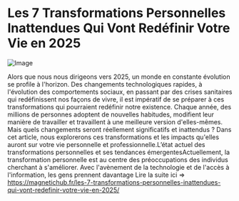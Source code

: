 # Les 7 Transformations Personnelles Inattendues Qui Vont Redéfinir Votre Vie en 2025

![Image](https://images.pexels.com/photos/1927974/pexels-photo-1927974.jpeg?auto=compress&cs=tinysrgb&h=650&w=940)

Alors que nous nous dirigeons vers 2025, un monde en constante évolution se profile à l'horizon. Des changements technologiques rapides, à l'évolution des comportements sociaux, en passant par des crises sanitaires qui redéfinissent nos façons de vivre, il est impératif de se préparer à ces transformations qui pourraient redéfinir notre existence. Chaque année, des millions de personnes adoptent de nouvelles habitudes, modifient leur manière de travailler et travaillent à une meilleure version d'elles-mêmes. Mais quels changements seront réellement significatifs et inattendus ? Dans cet article, nous explorerons ces transformations et les impacts qu'elles auront sur votre vie personnelle et professionnelle.L’état actuel des transformations personnelles et ses tendances émergentesActuellement, la transformation personnelle est au centre des préoccupations des individus cherchant à s'améliorer. Avec l'avènement de la technologie et de l'accès à l'information, les gens prennent davantage  Lire la suite ici => https://magnetichub.fr/les-7-transformations-personnelles-inattendues-qui-vont-redefinir-votre-vie-en-2025/
